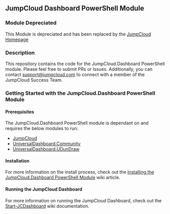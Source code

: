 ## JumpCloud Dashboard PowerShell Module

### Module Depreciated

This Module is depreciated and has been replaced by the [JumpCloud Homepage](https://support.jumpcloud.com/support/s/article/JumpCloud-Homepage)

### Description

This repository contains the code for the JumpCloud.Dashboard PowerShell module. Please feel free to submit PRs or Issues. Additionally, you can contact support@jumpcloud.com to connect with a member of the JumpCloud Success Team.

### Getting Started with the JumpCloud.Dashboard PowerShell Module

#### Prerequisites

The JumpCloud.Dashboard PowerShell module is dependant on and requires the below modules to run:

- [JumpCloud](https://www.powershellgallery.com/packages/JumpCloud/1.15.3)
- [UniversalDashboard.Community](https://www.powershellgallery.com/packages/UniversalDashboard.Community/2.8.2)
- [UniversalDashboard.UDunDraw](https://www.powershellgallery.com/packages/UniversalDashboard.UDunDraw/1.0.2)

#### Installation

For more information on the install process, check out the [Installing the JumpCloud.Dashboard PowerShell Module](https://github.com/TheJumpCloud/jumpcloud-dashboard/wiki/Installing-The-JumpCloud-Dashboard-Module) wiki article.

#### Running the JumpCloud Dashboard

For more information on running the JumpCloud Dashboard, check out the [Start-JCDashboard](https://github.com/TheJumpCloud/jumpcloud-dashboard/wiki/Start-JCDashboard) wiki documentation.